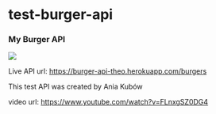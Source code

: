 # test-burger-api
<h3>My Burger API</h3>

<img src="https://media.oneman.gr/onm-images/burger-38.jpg">

Live API url: https://burger-api-theo.herokuapp.com/burgers

This test API was created by Ania Kubów

video url: https://www.youtube.com/watch?v=FLnxgSZ0DG4

